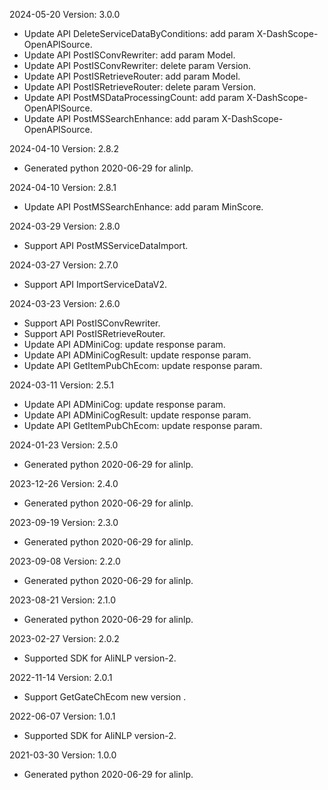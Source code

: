 2024-05-20 Version: 3.0.0
- Update API DeleteServiceDataByConditions: add param X-DashScope-OpenAPISource.
- Update API PostISConvRewriter: add param Model.
- Update API PostISConvRewriter: delete param Version.
- Update API PostISRetrieveRouter: add param Model.
- Update API PostISRetrieveRouter: delete param Version.
- Update API PostMSDataProcessingCount: add param X-DashScope-OpenAPISource.
- Update API PostMSSearchEnhance: add param X-DashScope-OpenAPISource.


2024-04-10 Version: 2.8.2
- Generated python 2020-06-29 for alinlp.

2024-04-10 Version: 2.8.1
- Update API PostMSSearchEnhance: add param MinScore.


2024-03-29 Version: 2.8.0
- Support API PostMSServiceDataImport.


2024-03-27 Version: 2.7.0
- Support API ImportServiceDataV2.


2024-03-23 Version: 2.6.0
- Support API PostISConvRewriter.
- Support API PostISRetrieveRouter.
- Update API ADMiniCog: update response param.
- Update API ADMiniCogResult: update response param.
- Update API GetItemPubChEcom: update response param.


2024-03-11 Version: 2.5.1
- Update API ADMiniCog: update response param.
- Update API ADMiniCogResult: update response param.
- Update API GetItemPubChEcom: update response param.


2024-01-23 Version: 2.5.0
- Generated python 2020-06-29 for alinlp.

2023-12-26 Version: 2.4.0
- Generated python 2020-06-29 for alinlp.

2023-09-19 Version: 2.3.0
- Generated python 2020-06-29 for alinlp.

2023-09-08 Version: 2.2.0
- Generated python 2020-06-29 for alinlp.

2023-08-21 Version: 2.1.0
- Generated python 2020-06-29 for alinlp.

2023-02-27 Version: 2.0.2
- Supported SDK for AliNLP version-2.

2022-11-14 Version: 2.0.1
- Support GetGateChEcom new version .

2022-06-07 Version: 1.0.1
- Supported SDK for AliNLP version-2.

2021-03-30 Version: 1.0.0
- Generated python 2020-06-29 for alinlp.

